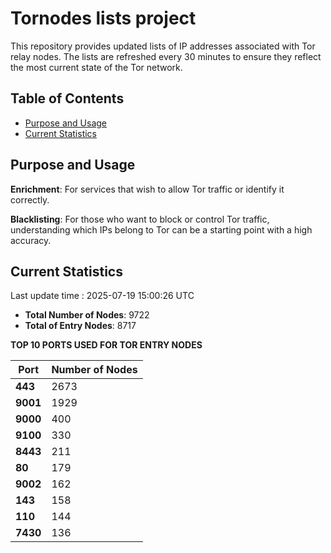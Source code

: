 # Tornodes lists project

This repository provides updated lists of IP addresses associated with Tor relay nodes. The lists are refreshed every 30 minutes to ensure they reflect the most current state of the Tor network.

## Table of Contents

- [Purpose and Usage](#purpose-and-usage)
- [Current Statistics](#current-statistics)


## Purpose and Usage

**Enrichment**: For services that wish to allow Tor traffic or identify it correctly.

**Blacklisting**: For those who want to block or control Tor traffic, understanding which IPs belong to Tor can be a starting point with a high accuracy.

## Current Statistics

Last update time : 2025-07-19 15:00:26 UTC

- **Total Number of Nodes**: 9722
- **Total of Entry Nodes**: 8717

**TOP 10 PORTS USED FOR TOR ENTRY NODES**

| **Port** | **Number of Nodes** |
|------|-----------------|
| **443**   | 2673  |
| **9001**   | 1929  |
| **9000**   | 400  |
| **9100**   | 330  |
| **8443**   | 211  |
| **80**   | 179  |
| **9002**   | 162  |
| **143**   | 158  |
| **110**   | 144  |
| **7430**   | 136  |

